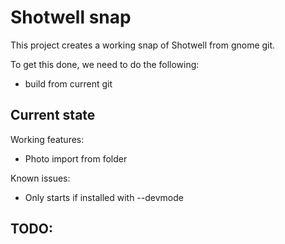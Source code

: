 # Shotwell snap

This project creates a working snap of Shotwell from gnome git.

To get this done, we need to do the following:
 - build from current git

## Current state

Working features:
 - Photo import from folder

Known issues:
  - Only starts if installed with --devmode

TODO:
 -
 

